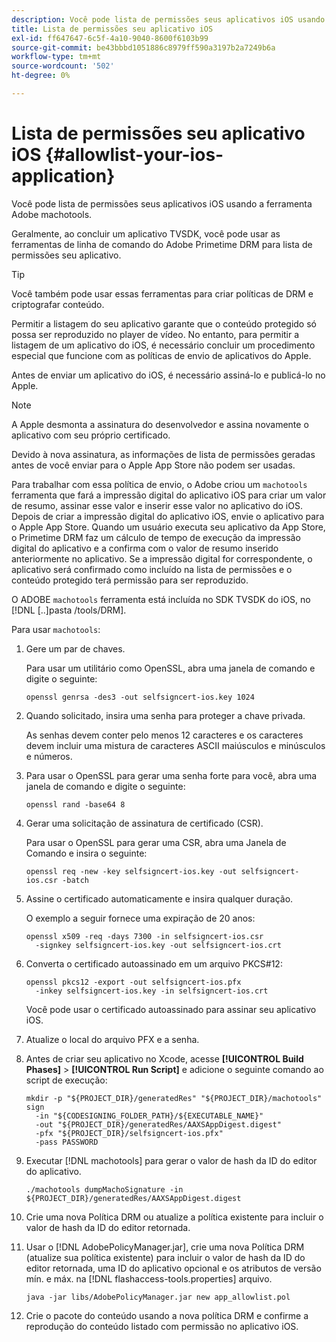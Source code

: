 ```yaml
---
description: Você pode lista de permissões seus aplicativos iOS usando a ferramenta Adobe machotools.
title: Lista de permissões seu aplicativo iOS
exl-id: ff647647-6c5f-4a10-9040-8600f6103b99
source-git-commit: be43bbbd1051886c8979ff590a3197b2a7249b6a
workflow-type: tm+mt
source-wordcount: '502'
ht-degree: 0%

---
```


# Lista de permissões seu aplicativo iOS {#allowlist-your-ios-application}

Você pode lista de permissões seus aplicativos iOS usando a ferramenta Adobe machotools.

Geralmente, ao concluir um aplicativo TVSDK, você pode usar as ferramentas de linha de comando do Adobe Primetime DRM para lista de permissões seu aplicativo.

>[!TIP]
>
>Você também pode usar essas ferramentas para criar políticas de DRM e criptografar conteúdo.

Permitir a listagem do seu aplicativo garante que o conteúdo protegido só possa ser reproduzido no player de vídeo. No entanto, para permitir a listagem de um aplicativo do iOS, é necessário concluir um procedimento especial que funcione com as políticas de envio de aplicativos do Apple.

Antes de enviar um aplicativo do iOS, é necessário assiná-lo e publicá-lo no Apple.

>[!NOTE]
>
>A Apple desmonta a assinatura do desenvolvedor e assina novamente o aplicativo com seu próprio certificado.

Devido à nova assinatura, as informações de lista de permissões geradas antes de você enviar para o Apple App Store não podem ser usadas.

Para trabalhar com essa política de envio, o Adobe criou um `machotools` ferramenta que fará a impressão digital do aplicativo iOS para criar um valor de resumo, assinar esse valor e inserir esse valor no aplicativo do iOS. Depois de criar a impressão digital do aplicativo iOS, envie o aplicativo para o Apple App Store. Quando um usuário executa seu aplicativo da App Store, o Primetime DRM faz um cálculo de tempo de execução da impressão digital do aplicativo e a confirma com o valor de resumo inserido anteriormente no aplicativo. Se a impressão digital for correspondente, o aplicativo será confirmado como incluído na lista de permissões e o conteúdo protegido terá permissão para ser reproduzido.

O ADOBE `machotools` ferramenta está incluída no SDK TVSDK do iOS, no [!DNL [..]pasta /tools/DRM].

Para usar `machotools`:

1. Gere um par de chaves.

   Para usar um utilitário como OpenSSL, abra uma janela de comando e digite o seguinte:

   ```shell
   openssl genrsa -des3 -out selfsigncert-ios.key 1024
   ```

1. Quando solicitado, insira uma senha para proteger a chave privada.

   As senhas devem conter pelo menos 12 caracteres e os caracteres devem incluir uma mistura de caracteres ASCII maiúsculos e minúsculos e números.
1. Para usar o OpenSSL para gerar uma senha forte para você, abra uma janela de comando e digite o seguinte:

   ```shell
   openssl rand -base64 8
   ```

1. Gerar uma solicitação de assinatura de certificado (CSR).

   Para usar o OpenSSL para gerar uma CSR, abra uma Janela de Comando e insira o seguinte:

   ```shell
   openssl req -new -key selfsigncert-ios.key -out selfsigncert-ios.csr -batch
   ```

1. Assine o certificado automaticamente e insira qualquer duração.

   O exemplo a seguir fornece uma expiração de 20 anos:

   ```shell
   openssl x509 -req -days 7300 -in selfsigncert-ios.csr  
     -signkey selfsigncert-ios.key -out selfsigncert-ios.crt
   ```

1. Converta o certificado autoassinado em um arquivo PKCS#12:

   ```shell
   openssl pkcs12 -export -out selfsigncert-ios.pfx  
     -inkey selfsigncert-ios.key -in selfsigncert-ios.crt
   ```

   Você pode usar o certificado autoassinado para assinar seu aplicativo iOS.

1. Atualize o local do arquivo PFX e a senha.
1. Antes de criar seu aplicativo no Xcode, acesse  **[!UICONTROL Build Phases]** > **[!UICONTROL Run Script]** e adicione o seguinte comando ao script de execução:

   ```shell
   mkdir -p "${PROJECT_DIR}/generatedRes" "${PROJECT_DIR}/machotools" sign  
     -in "${CODESIGNING_FOLDER_PATH}/${EXECUTABLE_NAME}"  
     -out "${PROJECT_DIR}/generatedRes/AAXSAppDigest.digest"  
     -pfx "${PROJECT_DIR}/selfsigncert-ios.pfx"  
     -pass PASSWORD
   ```

1. Executar [!DNL machotools] para gerar o valor de hash da ID do editor do aplicativo.

   ```shell
   ./machotools dumpMachoSignature -in ${PROJECT_DIR}/generatedRes/AAXSAppDigest.digest
   ```

1. Crie uma nova Política DRM ou atualize a política existente para incluir o valor de hash da ID do editor retornada.
1. Usar o [!DNL AdobePolicyManager.jar], crie uma nova Política DRM (atualize sua política existente) para incluir o valor de hash da ID do editor retornada, uma ID do aplicativo opcional e os atributos de versão mín. e máx. na [!DNL flashaccess-tools.properties] arquivo.

   ```shell
   java -jar libs/AdobePolicyManager.jar new app_allowlist.pol
   ```

1. Crie o pacote do conteúdo usando a nova política DRM e confirme a reprodução do conteúdo listado com permissão no aplicativo iOS.

